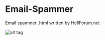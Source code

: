 # Email-Spammer
Email spammer .html written by HellForum.net

![alt tag](https://imgur.com/a/9sUznTr)
